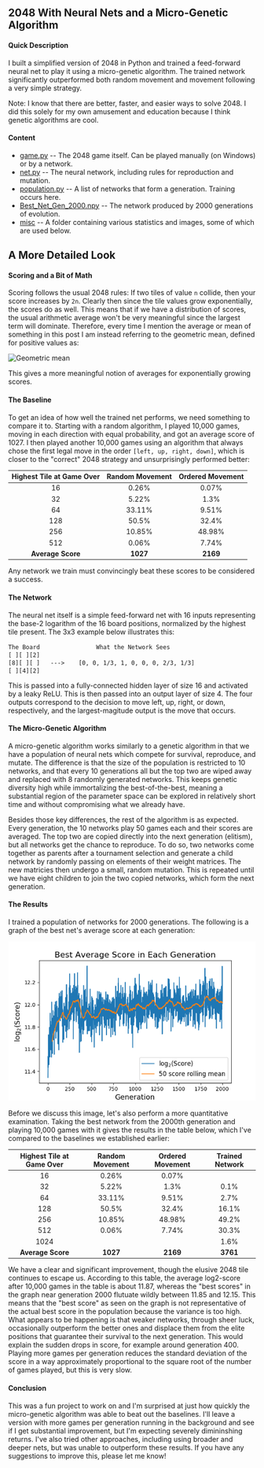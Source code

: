 ## 2048 With Neural Nets and a Micro-Genetic Algorithm ##
#### Quick Description ####
I built a simplified version of 2048 in Python and trained a feed-forward neural net to play it using a micro-genetic algorithm.  The trained network significantly outperformed both random movement and movement following a very simple strategy.

Note:  I know that there are better, faster, and easier ways to solve 2048.  I did this solely for my own amusement and education because I think genetic algorithms are cool.

#### Content ####
* [game.py](https://github.com/clambro/2048-Micro-Genetic/blob/master/game.py) -- The 2048 game itself.  Can be played manually (on Windows) or by a network.
* [net.py](https://github.com/clambro/2048-Micro-Genetic/blob/master/net.py) -- The neural network, including rules for reproduction and mutation.
* [population.py](https://github.com/clambro/2048-Micro-Genetic/blob/master/population.py) -- A list of networks that form a generation.  Training occurs here.
* [Best_Net_Gen_2000.npy](https://github.com/clambro/2048-Micro-Genetic/blob/master/Best_Net_Gen_2000.npy) -- The network produced by 2000 generations of evolution.
* [misc](https://github.com/clambro/2048-Micro-Genetic/tree/master/misc) -- A folder containing various statistics and images, some of which are used below.


## A More Detailed Look ##
#### Scoring and a Bit of Math ####
Scoring follows the usual 2048 rules:  If two tiles of value `n` collide, then your score increases by `2n`.  Clearly then since the tile values grow exponentially, the scores do as well.  This means that if we have a distribution of scores, the usual arithmetic average won't be very meaningful since the largest term will dominate.  Therefore, every time I mention the average or mean of something in this post I am instead referring to the geometric mean, defined for positive values as:

![Geometric mean](http://i.imgur.com/6GqzZjt.png)

This gives a more meaningful notion of averages for exponentially growing scores.


#### The Baseline ####
To get an idea of how well the trained net performs, we need something to compare it to.  Starting with a random algorithm, I played 10,000 games, moving in each direction with equal probability, and got an average score of 1027.  I then played another 10,000 games using an algorithm that always chose the first legal move in the order `[left, up, right, down]`, which is closer to the "correct" 2048 strategy and unsurprisingly performed better:

Highest Tile at Game Over | Random Movement | Ordered Movement
:------------------------:|:---------------:|:---------------:
16 | 0.26% | 0.07%
32 | 5.22% | 1.3%
64 | 33.11% | 9.51%
128 | 50.5% | 32.4%
256 | 10.85% | 48.98%
512 | 0.06% | 7.74%
**Average Score** | **1027** | **2169**

Any network we train must convincingly beat these scores to be considered a success.


#### The Network ####
The neural net itself is a simple feed-forward net with 16 inputs representing the base-2 logarithm of the 16 board positions, normalized by the highest tile present.  The 3x3 example below illustrates this:
```
The Board                What the Network Sees
[ ][ ][2]
[8][ ][ ]   --->    [0, 0, 1/3, 1, 0, 0, 0, 2/3, 1/3]
[ ][4][2]
```
This is passed into a fully-connected hidden layer of size 16 and activated by a leaky ReLU.  This is then passed into an output layer of size 4.  The four outputs correspond to the decision to move left, up, right, or down, respectively, and the largest-magitude output is the move that occurs.


#### The Micro-Genetic Algorithm ####
A micro-genetic algorithm works similarly to a genetic algorithm in that we have a population of neural nets which compete for survival, reproduce, and mutate.  The difference is that the size of the population is restricted to 10 networks, and that every 10 generations all but the top two are wiped away and replaced with 8 randomly generated networks.  This keeps genetic diversity high while immortalizing the best-of-the-best, meaning a substantial region of the parameter space can be explored in relatively short time and without compromising what we already have.

Besides those key differences, the rest of the algorithm is as expected.  Every generation, the 10 networks play 50 games each and their scores are averaged.  The top two are copied directly into the next generation (elitism), but all networks get the chance to reproduce.  To do so, two networks come together as parents after a tournament selection and generate a child network by randomly passing on elements of their weight matrices.  The new matricies then undergo a small, random mutation.  This is repeated until we have eight children to join the two copied networks, which form the next generation.


#### The Results ####
I trained a population of networks for 2000 generations.  The following is a graph of the best net's average score at each generation:

![Evolution of Scores](https://github.com/clambro/2048-Micro-Genetic/blob/master/misc/scores2000generations.png)

Before we discuss this image, let's also perform a more quantitative examination.  Taking the best network from the 2000th generation and playing 10,000 games with it gives the results in the table below, which I've compared to the baselines we established earlier:

Highest Tile at Game Over | Random Movement | Ordered Movement | Trained Network
:------------------------:|:---------------:|:----------------:|:----------:
16 | 0.26% | 0.07% | 
32 | 5.22% | 1.3% | 0.1%
64 | 33.11% | 9.51% | 2.7%
128 | 50.5% | 32.4% | 16.1%
256 | 10.85% | 48.98% | 49.2%
512 | 0.06% | 7.74% | 30.3%
1024 |  |  | 1.6%
**Average Score** | **1027** | **2169** | **3761**

We have a clear and significant improvement, though the elusive 2048 tile continues to escape us.  According to this table, the average log2-score after 10,000 games in the table is about 11.87, whereas the "best scores" in the graph near generation 2000 flutuate wildly between 11.85 and 12.15.  This means that the "best score" as seen on the graph is not representative of the actual best score in the population because the variance is too high.  What appears to be happening is that weaker networks, through sheer luck, occasionally outperform the better ones and displace them from the elite positions that guarantee their survival to the next generation.  This would explain the sudden drops in score, for example around generation 400.  Playing more games per generation reduces the standard deviation of the score in a way approximately proportional to the square root of the number of games played, but this is very slow.


#### Conclusion ####
This was a fun project to work on and I'm surprised at just how quickly the micro-genetic algorithm was able to beat out the baselines.  I'll leave a version with more games per generation running in the background and see if I get substantial improvement, but I'm expecting severely dimininshing returns.  I've also tried other approaches, including using broader and deeper nets, but was unable to outperform these results.  If you have any suggestions to improve this, please let me know!
